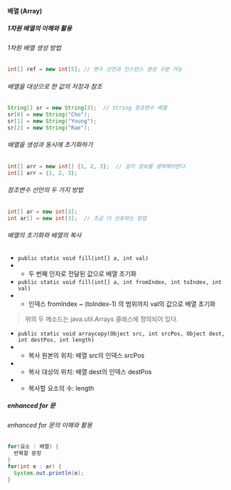#### 배열 (Array)
##### 1차원 배열의 이해와 활용
###### 1차원 배열 생성 방법
```java
int[] ref = new int[5]; // 변수 선언과 인스턴스 생성 구분 가능
```
###### 배열을 대상으로 한 값의 저장과 참조
```java
String[] sr = new String[3];  // String 참조변수 배열 
sr[0] = new String("Cho");
sr[1] = new String("Young");
sr[2] = new String("Rae");
```

###### 배열을 생성과 동시에 초기화하기
```java
int[] arr = new int[] {1, 2, 3};  // 길이 정보를 생략해야한다.
int[] arr = {1, 2, 3};
```

###### 참조변수 선언의 두 가지 방법
```java
int[] ar = new int[3];
int ar[] = new int[3];  // 조금 더 선호하는 방법
```

###### 배열의 초기화와 배열의 복사
- `public static void fill(int[] a, int val)`
- - 두 번째 인자로 전달된 값으로 배열 초기화
- `public static void fill(int[] a, int fromIndex, int toIndex, int val)`
- - 인덱스 fromIndex ~ (toIndex-1) 의 범위까지 val의 값으로 배열 초기화
> 위의 두 메소드는 java.util.Arrays 클래스에 정의되어 있다.
- `public static void arraycopy(Object src, int srcPos, Object dest, int destPos, int length)`
- - 복사 원본의 위치: 배열 src의 인덱스 srcPos
- - 복사 대상의 위치: 배열 dest의 인덱스 destPos
- - 복사할 요소의 수: length

##### enhanced for 문
###### enhanced for 문의 이해와 활용
```java
for(요소 : 배열) {
  반복할 문장
}
for(int e : ar) {
  System.out.println(e);
}
```
